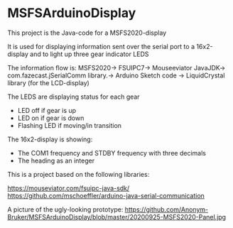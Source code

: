 # MSFSArduinoDisplay

This project is the Java-code for a MSFS2020-display

It is used for displaying information sent over the serial port to a 16x2-display and to light up three gear indicator LEDS

The information flow is:
MSFS2020->
  FSUIPC7->
    Mouseeviator JavaJDK->
      com.fazecast.jSerialComm library.->
        Arduino Sketch code ->
          LiquidCrystal library (for the LCD-display)

The LEDS are displaying status for each gear
  - LED off if gear is up
  - LED on if gear is down
  - Flashing LED if moving/in transition

The 16x2-display is showing:
  - The COM1 frequency and STDBY frequency with three decimals 
  - The heading as an integer

This is a project based on the following libraries:

https://mouseviator.com/fsuipc-java-sdk/
https://github.com/mschoeffler/arduino-java-serial-communication

A picture of the ugly-looking prototype:
https://github.com/Anonym-Bruker/MSFSArduinoDisplay/blob/master/20200925-MSFS2020-Panel.jpg
